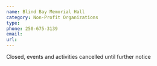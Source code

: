 ```yaml
---
name: Blind Bay Memorial Hall
category: Non-Profit Organizations
type: 
phone: 250-675-3139
email: 
url: 
---
```


Closed, events and activities cancelled until further notice
